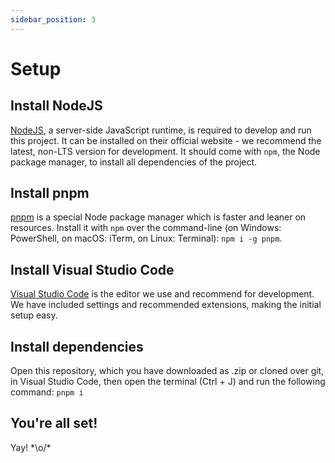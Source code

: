 ```yaml
---
sidebar_position: 3
---
```


# Setup

## Install NodeJS

[NodeJS](https://nodejs.org/), a server-side JavaScript runtime, is required to develop and run this project. It can be installed on their official website - we recommend the latest, non-LTS version for development. It should come with `npm`, the Node package manager, to install all dependencies of the project.

## Install pnpm

[pnpm](https://pnpm.io/) is a special Node package manager which is faster and leaner on resources. Install it with `npm` over the command-line (on Windows: PowerShell, on macOS: iTerm, on Linux: Terminal): `npm i -g pnpm`.

## Install Visual Studio Code

[Visual Studio Code](https://code.visualstudio.com/) is the editor we use and recommend for development. We have included settings and recommended extensions, making the initial setup easy.

## Install dependencies

Open this repository, which you have downloaded as .zip or cloned over git, in Visual Studio Code, then open the terminal (Ctrl + J) and run the following command: `pnpm i`

## You're all set!

Yay! \*\o/\*
